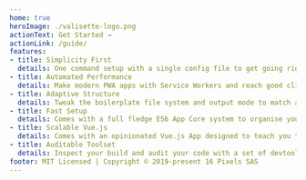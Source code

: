 ```yaml
---
home: true
heroImage: ./valisette-logo.png
actionText: Get Started →
actionLink: /guide/
features:
- title: Simplicity First
  details: One command setup with a single config file to get going right away.
- title: Automated Performance
  details: Make modern PWA apps with Service Workers and reach good client side performance without config.
- title: Adaptive Structure
  details: Tweak the boilerplate file system and output mode to match almost any use case you may have.
- title: Fast Setup
  details: Comes with a full fledge ES6 App Core system to organise your code and accelerate your setup.
- title: Scalable Vue.js
  details: Comes with an opinionated Vue.js App designed to teach you to meet your scaling needs.
- title: Auditable Toolset
  details: Inspect your build and audit your code with a set of devtools to analyze your app.
footer: MIT Licensed | Copyright © 2019-present 16 Pixels SAS
---
```

